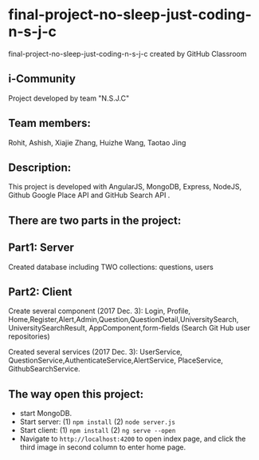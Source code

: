 # final-project-no-sleep-just-coding-n-s-j-c
final-project-no-sleep-just-coding-n-s-j-c created by GitHub Classroom

## i-Community
Project developed by team "N.S.J.C"
## Team members: 
Rohit, Ashish, Xiajie Zhang, Huizhe Wang, Taotao Jing
## Description:
This project is developed with AngularJS, MongoDB, Express, NodeJS, Github Google Place API and GitHub Search API .
## There are two parts in the project:
## Part1: Server
Created database including TWO collections: questions, users
## Part2: Client
Create several component (2017 Dec. 3): Login, Profile, Home,Register,Alert,Admin,Question,QuestionDetail,UniversitySearch, UniversitySearchResult, AppComponent,form-fields (Search Git Hub user repositories)

Created several services (2017 Dec. 3): UserService, QuestionService,AuthenticateService,AlertService, PlaceService, GithubSearchService.
## The way open this project:
* start MongoDB.
* Start server: (1) `npm install` (2) `node server.js`
* Start client: (1) `npm install` (2) `ng serve --open`
* Navigate to `http://localhost:4200` to open index page, and click the third image in second column to enter home page.

